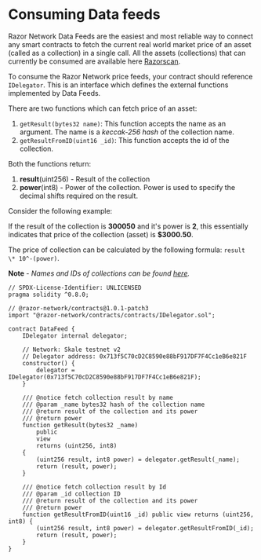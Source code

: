 # Consuming Data feeds

Razor Network Data Feeds are the easiest and most reliable way to connect any smart contracts to fetch the current real world market price of an asset (called as a collection) in a single call.
All the assets (collections) that can currently be consumed are available here [Razorscan](https://razorscan.io/asset/ethCollectionMean).

To consume the Razor Network price feeds, your contract should reference `IDelegator`. This is an interface which defines the external functions implemented by Data Feeds.

There are two functions which can fetch price of an asset:

1. `getResult(bytes32 name)`: This function accepts the name as an argument. The name is a _keccak-256 hash_ of the collection name.
2. `getResultFromID(uint16 _id)`: This function accepts the id of the collection.

Both the functions return:

1. **result**(uint256) - Result of the collection
2. **power**(int8) - Power of the collection. Power is used to specify the decimal shifts required on the result.

Consider the following example:

If the result of the collection is **300050** and it's power is **2**, this essentially indicates that price of the collection (asset) is **$3000.50**.

The price of collection can be calculated by the following formula: `result \* 10^-(power)`.

**Note** - _Names and IDs of collections can be found [here](https://razorscan.io/asset/ethCollectionMean)._

```solidity
// SPDX-License-Identifier: UNLICENSED
pragma solidity ^0.8.0;

// @razor-network/contracts@1.0.1-patch3
import "@razor-network/contracts/contracts/IDelegator.sol";

contract DataFeed {
    IDelegator internal delegator;

    // Network: Skale testnet v2
    // Delegator address: 0x713f5C70cD2C8590e88bF917DF7F4Cc1eB6e821F
    constructor() {
        delegator = IDelegator(0x713f5C70cD2C8590e88bF917DF7F4Cc1eB6e821F);
    }

    /// @notice fetch collection result by name
    /// @param _name bytes32 hash of the collection name
    /// @return result of the collection and its power
    /// @return power
    function getResult(bytes32 _name)
        public
        view
        returns (uint256, int8)
    {
        (uint256 result, int8 power) = delegator.getResult(_name);
        return (result, power);
    }

    /// @notice fetch collection result by Id
    /// @param _id collection ID
    /// @return result of the collection and its power
    /// @return power
    function getResultFromID(uint16 _id) public view returns (uint256, int8) {
        (uint256 result, int8 power) = delegator.getResultFromID(_id);
        return (result, power);
    }
}

```
